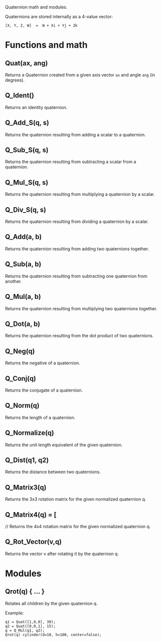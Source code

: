 Quaternion math and modules.

Quaternions are stored internally as a 4-value vector:

	[X, Y, Z, W]  =  W + Xi + Yj + Zk


# Functions and math


## Quat(ax, ang)
Returns a Quaternion created from a given axis vector `ax` and angle `ang` (in degrees).



## Q\_Ident()
Returns an identity quaternion.



## Q\_Add\_S(q, s)
Returns the quaternion resulting from adding a scalar to a quaternion.



## Q\_Sub\_S(q, s)
Returns the quaternion resulting from subtracting a scalar from a quaternion.



## Q\_Mul\_S(q, s)
Returns the quaternion resulting from multiplying a quaternion by a scalar.



## Q\_Div\_S(q, s)
Returns the quaternion resulting from dividing a quaternion by a scalar.



## Q\_Add(a, b)
Returns the quaternion resulting from adding two quaternions together.



## Q\_Sub(a, b)
Returns the quaternion resulting from subtracting one quaternion from another.



## Q\_Mul(a, b)
Returns the quaternion resulting from multiplying two quaternions together.



## Q\_Dot(a, b)
Returns the quaternion resulting from the dot product of two quaternions.



## Q\_Neg(q)
Returns the negative of a quaternion.



## Q\_Conj(q)
Returns the conjugate of a quaternion.



## Q\_Norm(q)
Returns the length of a quaternion.



## Q\_Normalize(q)
Returns the unit length equivalent of the given quaternion.



## Q\_Dist(q1, q2)
Returns the distance between two quaternions.



## Q\_Matrix3(q)
Returns the 3x3 rotation matrix for the given normalized quaternion q.



## Q\_Matrix4(q) = [
// Returns the 4x4 rotation matrix for the given normalized quaternion q.



## Q\_Rot\_Vector(v,q)
Returns the vector v after rotating it by the quaternion q.



# Modules


## Qrot(q) { ... }
Rotates all children by the given quaternion q.

Example:

	q1 = Quat([1,0,0], 30);
	q2 = Quat([0,0,1], 15);
	q = Q_Mul(q1, q2);
    Qrot(q) cylinder(d=10, h=100, center=false);



